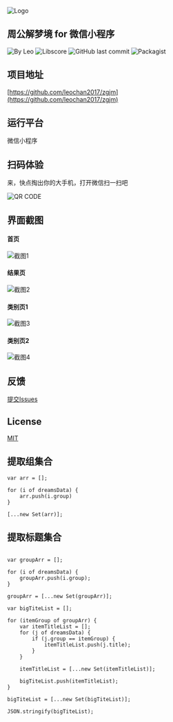 ![Logo](https://github.com/leochan2017/zgjm/blob/master/%E7%B4%A0%E6%9D%90/logo/%E6%A2%A6-128.png?raw=true)


## 周公解梦境 for 微信小程序
![By Leo](https://img.shields.io/badge/Powered_by-Leo-red.svg?style=flat) 
![Libscore](https://img.shields.io/libscore/s/jQuery.svg?style=flat-square)
![GitHub last commit](https://img.shields.io/github/last-commit/leochan2017/zgjm.svg)
![Packagist](https://img.shields.io/packagist/l/doctrine/orm.svg)


## 项目地址
[https://github.com/leochan2017/zgjm](https://github.com/leochan2017/zgjm)


## 运行平台
微信小程序

## 扫码体验
来，快点掏出你的大手机，打开微信扫一扫吧

![QR CODE](https://github.com/leochan2017/zgjm/blob/master/%E7%B4%A0%E6%9D%90/logo/gh_54e23eb8715a_258.jpg?raw=true)



## 界面截图
#### 首页
![截图1](https://github.com/leochan2017/zgjm/blob/master/%E7%B4%A0%E6%9D%90/%E6%88%AA%E5%9B%BE/1.png?raw=true)

#### 结果页
![截图2](https://github.com/leochan2017/zgjm/blob/master/%E7%B4%A0%E6%9D%90/%E6%88%AA%E5%9B%BE/2.png?raw=true)

#### 类别页1
![截图3](https://github.com/leochan2017/zgjm/blob/master/%E7%B4%A0%E6%9D%90/%E6%88%AA%E5%9B%BE/3.png?raw=true)

#### 类别页2
![截图4](https://github.com/leochan2017/zgjm/blob/master/%E7%B4%A0%E6%9D%90/%E6%88%AA%E5%9B%BE/4.png?raw=true)


## 反馈
[提交Issues](https://github.com/leochan2017/zgjm/issues/new)


## License
[MIT](http://opensource.org/licenses/MIT)




## 提取组集合

```
var arr = [];

for (i of dreamsData) {
	arr.push(i.group)
}

[...new Set(arr)];

```

## 提取标题集合

```

var groupArr = [];

for (i of dreamsData) {
    groupArr.push(i.group);
}

groupArr = [...new Set(groupArr)];

var bigTiteList = [];

for (itemGroup of groupArr) {
    var itemTitleList = [];
    for (j of dreamsData) {
        if (j.group == itemGroup) {
            itemTitleList.push(j.title);
        }
    }

    itemTitleList = [...new Set(itemTitleList)];

    bigTiteList.push(itemTitleList);
}

bigTiteList = [...new Set(bigTiteList)];

JSON.stringify(bigTiteList);

```